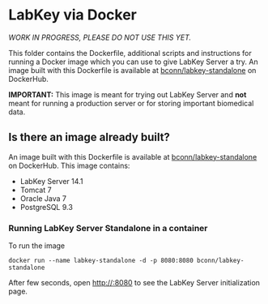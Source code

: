 LabKey via Docker
=================

*WORK IN PROGRESS, PLEASE DO NOT USE THIS YET.*

This folder contains the Dockerfile, additional scripts and instructions for running a Docker image which you can use to give LabKey Server a try. An image built with this Dockerfile is available at [bconn/labkey-standalone](https://registry.hub.docker.com/u/bconn/labkey-standalone/) on DockerHub.

**IMPORTANT:** This image is meant for trying out LabKey Server and **not** meant for running a production server or for storing important biomedical data. 

## Is there an image already built? 

An image built with this Dockerfile is available at [bconn/labkey-standalone](https://registry.hub.docker.com/u/bconn/labkey-standalone/) on DockerHub. This image contains: 

* LabKey Server 14.1 
* Tomcat 7
* Oracle Java 7
* PostgreSQL 9.3 

### Running LabKey Server Standalone in a container

To run the image 

    docker run --name labkey-standalone -d -p 8080:8080 bconn/labkey-standalone

After few seconds, open [http://<host>:8080](http://<host>:8080) to see the LabKey Server initialization page.
